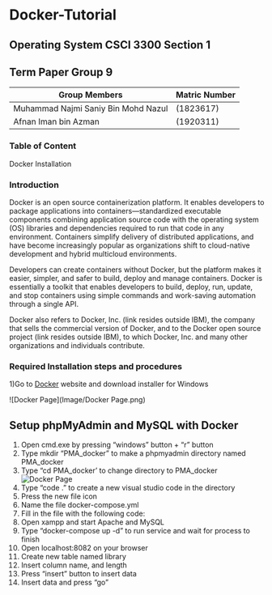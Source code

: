 # Docker-Tutorial

## Operating System CSCI 3300 Section 1
## Term Paper Group 9
Group Members | Matric Number
--------------|--------------
 Muhammad Najmi Saniy Bin Mohd Nazul | (1823617)
 Afnan Iman bin Azman | (1920311)

### Table of Content

Docker Installation

### Introduction
Docker is an open source containerization platform. It enables developers to package applications into containers—standardized executable components combining application source code with the operating system (OS) libraries and dependencies required to run that code in any environment. Containers simplify delivery of distributed applications, and have become increasingly popular as organizations shift to cloud-native development and hybrid multicloud environments.

Developers can create containers without Docker, but the platform makes it easier, simpler, and safer to build, deploy and manage containers. Docker is essentially a toolkit that enables developers to build, deploy, run, update, and stop containers using simple commands and work-saving automation through a single API.

Docker also refers to Docker, Inc. (link resides outside IBM), the company that sells the commercial version of Docker, and to the Docker open source project (link resides outside IBM), to which Docker, Inc. and many other organizations and individuals contribute.


### Required Installation steps and procedures
1)Go to [Docker](https://www.docker.com/products/docker-desktop/) website and download installer for Windows

![Docker Page](Image/Docker Page.png)

## Setup phpMyAdmin and MySQL with Docker
1. Open cmd.exe by pressing “windows” button + “r” button
2. Type mkdir “PMA_docker” to make a phpmyadmin directory named PMA_docker
3. Type “cd PMA_docker’ to change directory to PMA_docker
![Docker Page](Docker-Tutorial/Image/dockerPMAsetup/step3.png)
4. Type “code .” to create a new visual studio code in the directory
5. Press the new file icon
6. Name the file docker-compose.yml
7. Fill in the file with the following code:
8. Open xampp and start Apache and MySQL
9. Type “docker-compose up -d” to run service and wait for process to finish
10. Open localhost:8082 on your browser
11. Create new table named library
12. Insert column name, and length
13. Press “insert” button to insert data
14. Insert data and press “go”


###
###
